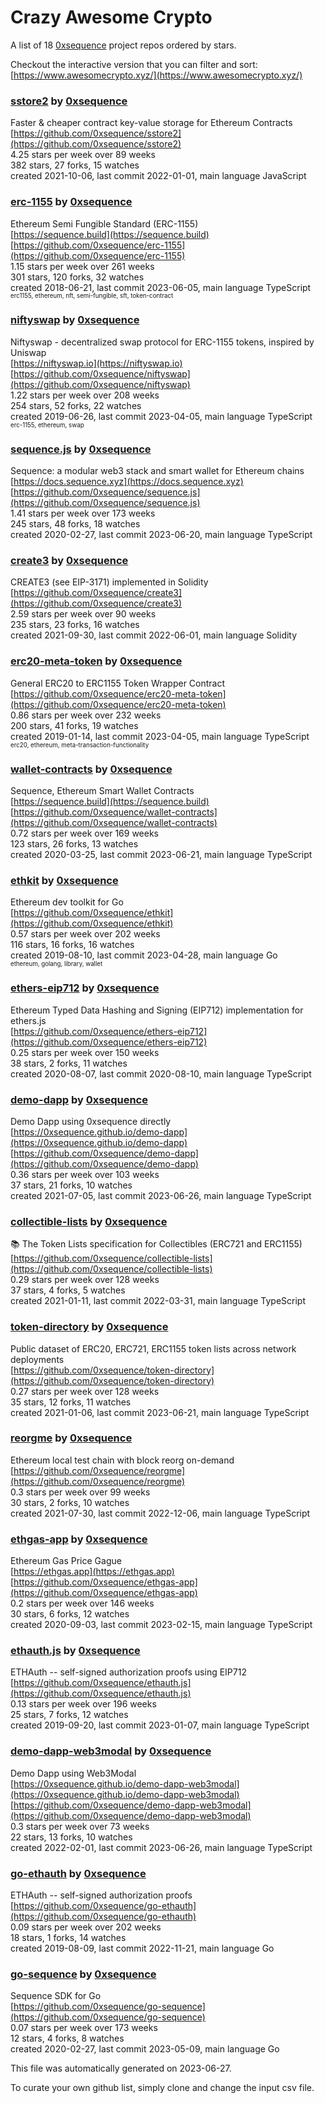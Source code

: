 # Crazy Awesome Crypto
A list of 18 [0xsequence](https://github.com/0xsequence) project repos ordered by stars.  

Checkout the interactive version that you can filter and sort: 
[https://www.awesomecrypto.xyz/](https://www.awesomecrypto.xyz/)  


### [sstore2](https://github.com/0xsequence/sstore2) by [0xsequence](https://github.com/0xsequence)  
Faster & cheaper contract key-value storage for Ethereum Contracts  
[https://github.com/0xsequence/sstore2](https://github.com/0xsequence/sstore2)  
4.25 stars per week over 89 weeks  
382 stars, 27 forks, 15 watches  
created 2021-10-06, last commit 2022-01-01, main language JavaScript  


### [erc-1155](https://github.com/0xsequence/erc-1155) by [0xsequence](https://github.com/0xsequence)  
Ethereum Semi Fungible Standard (ERC-1155)  
[https://sequence.build](https://sequence.build)  
[https://github.com/0xsequence/erc-1155](https://github.com/0xsequence/erc-1155)  
1.15 stars per week over 261 weeks  
301 stars, 120 forks, 32 watches  
created 2018-06-21, last commit 2023-06-05, main language TypeScript  
<sub><sup>erc1155, ethereum, nft, semi-fungible, sft, token-contract</sup></sub>


### [niftyswap](https://github.com/0xsequence/niftyswap) by [0xsequence](https://github.com/0xsequence)  
Niftyswap - decentralized swap protocol for ERC-1155 tokens, inspired by Uniswap  
[https://niftyswap.io](https://niftyswap.io)  
[https://github.com/0xsequence/niftyswap](https://github.com/0xsequence/niftyswap)  
1.22 stars per week over 208 weeks  
254 stars, 52 forks, 22 watches  
created 2019-06-26, last commit 2023-04-05, main language TypeScript  
<sub><sup>erc-1155, ethereum, swap</sup></sub>


### [sequence.js](https://github.com/0xsequence/sequence.js) by [0xsequence](https://github.com/0xsequence)  
Sequence: a modular web3 stack and smart wallet for Ethereum chains  
[https://docs.sequence.xyz](https://docs.sequence.xyz)  
[https://github.com/0xsequence/sequence.js](https://github.com/0xsequence/sequence.js)  
1.41 stars per week over 173 weeks  
245 stars, 48 forks, 18 watches  
created 2020-02-27, last commit 2023-06-20, main language TypeScript  


### [create3](https://github.com/0xsequence/create3) by [0xsequence](https://github.com/0xsequence)  
CREATE3 (see EIP-3171) implemented in Solidity  
[https://github.com/0xsequence/create3](https://github.com/0xsequence/create3)  
2.59 stars per week over 90 weeks  
235 stars, 23 forks, 16 watches  
created 2021-09-30, last commit 2022-06-01, main language Solidity  


### [erc20-meta-token](https://github.com/0xsequence/erc20-meta-token) by [0xsequence](https://github.com/0xsequence)  
General ERC20 to ERC1155 Token Wrapper Contract  
[https://github.com/0xsequence/erc20-meta-token](https://github.com/0xsequence/erc20-meta-token)  
0.86 stars per week over 232 weeks  
200 stars, 41 forks, 19 watches  
created 2019-01-14, last commit 2023-04-05, main language TypeScript  
<sub><sup>erc20, ethereum, meta-transaction-functionality</sup></sub>


### [wallet-contracts](https://github.com/0xsequence/wallet-contracts) by [0xsequence](https://github.com/0xsequence)  
Sequence, Ethereum Smart Wallet Contracts  
[https://sequence.build](https://sequence.build)  
[https://github.com/0xsequence/wallet-contracts](https://github.com/0xsequence/wallet-contracts)  
0.72 stars per week over 169 weeks  
123 stars, 26 forks, 13 watches  
created 2020-03-25, last commit 2023-06-21, main language TypeScript  


### [ethkit](https://github.com/0xsequence/ethkit) by [0xsequence](https://github.com/0xsequence)  
Ethereum dev toolkit for Go  
[https://github.com/0xsequence/ethkit](https://github.com/0xsequence/ethkit)  
0.57 stars per week over 202 weeks  
116 stars, 16 forks, 16 watches  
created 2019-08-10, last commit 2023-04-28, main language Go  
<sub><sup>ethereum, golang, library, wallet</sup></sub>


### [ethers-eip712](https://github.com/0xsequence/ethers-eip712) by [0xsequence](https://github.com/0xsequence)  
Ethereum Typed Data Hashing and Signing (EIP712) implementation for ethers.js  
[https://github.com/0xsequence/ethers-eip712](https://github.com/0xsequence/ethers-eip712)  
0.25 stars per week over 150 weeks  
38 stars, 2 forks, 11 watches  
created 2020-08-07, last commit 2020-08-10, main language TypeScript  


### [demo-dapp](https://github.com/0xsequence/demo-dapp) by [0xsequence](https://github.com/0xsequence)  
Demo Dapp using 0xsequence directly  
[https://0xsequence.github.io/demo-dapp](https://0xsequence.github.io/demo-dapp)  
[https://github.com/0xsequence/demo-dapp](https://github.com/0xsequence/demo-dapp)  
0.36 stars per week over 103 weeks  
37 stars, 21 forks, 10 watches  
created 2021-07-05, last commit 2023-06-26, main language TypeScript  


### [collectible-lists](https://github.com/0xsequence/collectible-lists) by [0xsequence](https://github.com/0xsequence)  
📚 The Token Lists specification for Collectibles (ERC721 and ERC1155)  
[https://github.com/0xsequence/collectible-lists](https://github.com/0xsequence/collectible-lists)  
0.29 stars per week over 128 weeks  
37 stars, 4 forks, 5 watches  
created 2021-01-11, last commit 2022-03-31, main language TypeScript  


### [token-directory](https://github.com/0xsequence/token-directory) by [0xsequence](https://github.com/0xsequence)  
Public dataset of ERC20, ERC721, ERC1155 token lists across network deployments  
[https://github.com/0xsequence/token-directory](https://github.com/0xsequence/token-directory)  
0.27 stars per week over 128 weeks  
35 stars, 12 forks, 11 watches  
created 2021-01-06, last commit 2023-06-21, main language TypeScript  


### [reorgme](https://github.com/0xsequence/reorgme) by [0xsequence](https://github.com/0xsequence)  
Ethereum local test chain with block reorg on-demand  
[https://github.com/0xsequence/reorgme](https://github.com/0xsequence/reorgme)  
0.3 stars per week over 99 weeks  
30 stars, 2 forks, 10 watches  
created 2021-07-30, last commit 2022-12-06, main language TypeScript  


### [ethgas-app](https://github.com/0xsequence/ethgas-app) by [0xsequence](https://github.com/0xsequence)  
Ethereum Gas Price Gague  
[https://ethgas.app](https://ethgas.app)  
[https://github.com/0xsequence/ethgas-app](https://github.com/0xsequence/ethgas-app)  
0.2 stars per week over 146 weeks  
30 stars, 6 forks, 12 watches  
created 2020-09-03, last commit 2023-02-15, main language TypeScript  


### [ethauth.js](https://github.com/0xsequence/ethauth.js) by [0xsequence](https://github.com/0xsequence)  
ETHAuth -- self-signed authorization proofs using EIP712  
[https://github.com/0xsequence/ethauth.js](https://github.com/0xsequence/ethauth.js)  
0.13 stars per week over 196 weeks  
25 stars, 7 forks, 12 watches  
created 2019-09-20, last commit 2023-01-07, main language TypeScript  


### [demo-dapp-web3modal](https://github.com/0xsequence/demo-dapp-web3modal) by [0xsequence](https://github.com/0xsequence)  
Demo Dapp using Web3Modal  
[https://0xsequence.github.io/demo-dapp-web3modal](https://0xsequence.github.io/demo-dapp-web3modal)  
[https://github.com/0xsequence/demo-dapp-web3modal](https://github.com/0xsequence/demo-dapp-web3modal)  
0.3 stars per week over 73 weeks  
22 stars, 13 forks, 10 watches  
created 2022-02-01, last commit 2023-06-26, main language TypeScript  


### [go-ethauth](https://github.com/0xsequence/go-ethauth) by [0xsequence](https://github.com/0xsequence)  
ETHAuth -- self-signed authorization proofs  
[https://github.com/0xsequence/go-ethauth](https://github.com/0xsequence/go-ethauth)  
0.09 stars per week over 202 weeks  
18 stars, 1 forks, 14 watches  
created 2019-08-09, last commit 2022-11-21, main language Go  


### [go-sequence](https://github.com/0xsequence/go-sequence) by [0xsequence](https://github.com/0xsequence)  
Sequence SDK for Go  
[https://github.com/0xsequence/go-sequence](https://github.com/0xsequence/go-sequence)  
0.07 stars per week over 173 weeks  
12 stars, 4 forks, 8 watches  
created 2020-02-27, last commit 2023-05-09, main language Go  


This file was automatically generated on 2023-06-27.  

To curate your own github list, simply clone and change the input csv file.  